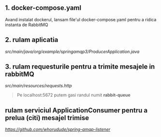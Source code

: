 ## 1. docker-compose.yaml
Avand instalat dockerul, lansam file'ul docker-compose.yaml pentru a ridica instanta de RabbitMQ

## 2. rulam aplicatia
_src/main/java/org/example/springamqp3/ProducerApplication.java_

## 3. rulam requesturile pentru a trimite mesajele in rabbitMQ
_src/main/resources/requests.http_
>Pe localhost:5672 putem gasi randul numit **rabbit-queue**

## rulam serviciul ApplicationConsumer pentru a prelua (citi) mesajel trimise
_https://github.com/whorudude/spring-amqp-listener_
